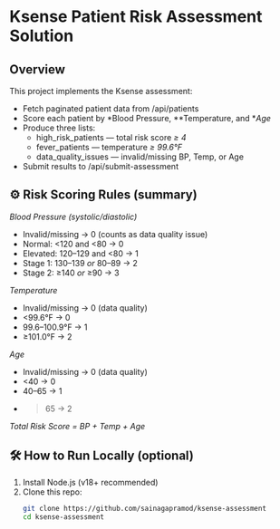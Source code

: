 # Ksense Patient Risk Assessment Solution

## Overview
This project implements the Ksense assessment:
- Fetch paginated patient data from /api/patients
- Score each patient by *Blood Pressure, **Temperature, and **Age*
- Produce three lists:
  - high_risk_patients — total risk score *≥ 4*
  - fever_patients — temperature *≥ 99.6°F*
  - data_quality_issues — invalid/missing BP, Temp, or Age
- Submit results to /api/submit-assessment

## ⚙ Risk Scoring Rules (summary)
*Blood Pressure (systolic/diastolic)*
- Invalid/missing → 0 (counts as data quality issue)
- Normal: <120 and <80 → 0
- Elevated: 120–129 and <80 → 1
- Stage 1: 130–139 *or* 80–89 → 2
- Stage 2: ≥140 *or* ≥90 → 3

*Temperature*
- Invalid/missing → 0 (data quality)
- <99.6°F → 0
- 99.6–100.9°F → 1
- ≥101.0°F → 2

*Age*
- Invalid/missing → 0 (data quality)
- <40 → 0
- 40–65 → 1
- >65 → 2

*Total Risk Score = BP + Temp + Age*

## 🛠 How to Run Locally (optional)
1. Install Node.js (v18+ recommended)
2. Clone this repo:
   ```bash
   git clone https://github.com/sainagapramod/ksense-assessment
   cd ksense-assessment
